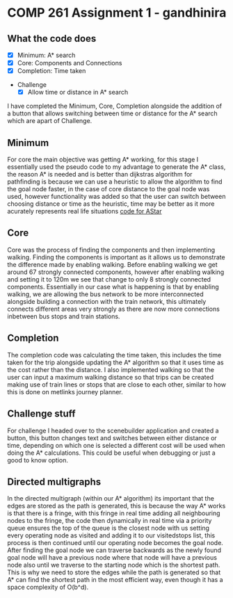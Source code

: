 # COMP 261 Assignment 1 - gandhinira

## What the code does
* [x] Minimum: A* search
* [x] Core: Components and Connections
* [x] Completion: Time taken
* Challenge
   * [x] Allow time or distance in A* search

I have completed the Minimum, Core, Completion alongside the addition of a button that allows switching between time or distance for the A* search which are apart of Challenge.


## Minimum
For core the main objective was getting A* working, for this stage I essentially used the pseudo code to my advantage to generate the A* class, the reason A* is needed and is better than dijkstras algorithm for pathfinding is because we can use a heuristic to allow the algorithm to find the goal node faster, in the case of core distance to the goal node was used, however functionality was added so that the user can switch between choosing distance or time as the heuristic, time may be better as it more acurately represents real life situations [code for AStar](/src/main/java/comp261/assig2/AStar.java#L21-177)

## Core
Core was the process of finding the components and then implementing walking. Finding the components is important as it allows us to demonstrate the difference made by enabling walking. Before enabling walking we get around 67 strongly connected components, however after enabling walking and setting it to 120m we see that change to only 8 strongly connected components. Essentially in our case what is happening is that by enabling walking, we are allowing the bus network to be more interconnected alongside building a connection with the train network, this ultimately connects different areas very strongly as there are now more connections inbetween bus stops and train stations. 


## Completion
The completion code was calculating the time taken, this includes the time taken for the trip alongside updating the A* algorithm so that it uses time as the cost rather than the distance. I also implemented walking so that the user can input a maximum walking distance so that trips can be created making use of train lines or stops that are close to each other, similar to how this is done on metlinks journey planner.

## Challenge stuff
For challenge I headed over to the scenebuilder application and created a button, this button changes text and switches between either distance or time, depending on which one is selected a different cost will be used when doing the A* calculations. This could be useful when debugging or just a good to know option.


## Directed multigraphs
In the directed multigraph (within our A* algorithm) its important that the edges are stored as the path is generated, this is because the way A* works is that there is a fringe, with this fringe in real time adding all neighbouring nodes to the fringe, the code then dynamically in real time via a priority queue ensures the top of the queue is the closest node with us setting every operating node as visited and adding it to our visitedstops list, this process is then continued until our operating node becomes the goal node. After finding the goal node we can traverse backwards as the newly found goal node will have a previous node where that node will have a previous node also until we traverse to the starting node which is the shortest path. This is why we need to store the edges while the path is generated so that A* can find the shortest path in the most efficient way, even though it has a space complexity of O(b^d).
